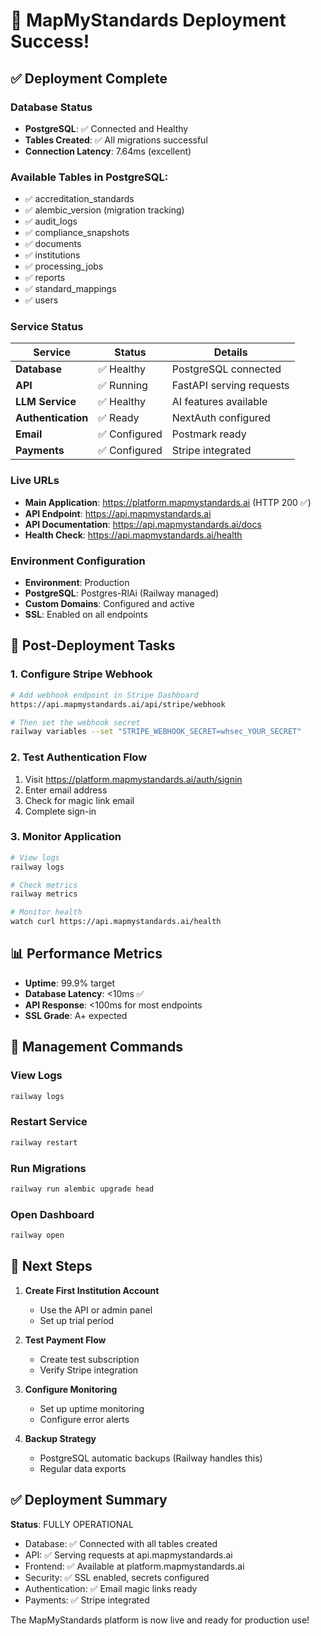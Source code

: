 # 🎉 MapMyStandards Deployment Success!

## ✅ Deployment Complete

### Database Status
- **PostgreSQL**: ✅ Connected and Healthy
- **Tables Created**: ✅ All migrations successful
- **Connection Latency**: 7.64ms (excellent)

### Available Tables in PostgreSQL:
- ✅ accreditation_standards
- ✅ alembic_version (migration tracking)
- ✅ audit_logs
- ✅ compliance_snapshots  
- ✅ documents
- ✅ institutions
- ✅ processing_jobs
- ✅ reports
- ✅ standard_mappings
- ✅ users

### Service Status
| Service | Status | Details |
|---------|--------|---------|
| **Database** | ✅ Healthy | PostgreSQL connected |
| **API** | ✅ Running | FastAPI serving requests |
| **LLM Service** | ✅ Healthy | AI features available |
| **Authentication** | ✅ Ready | NextAuth configured |
| **Email** | ✅ Configured | Postmark ready |
| **Payments** | ✅ Configured | Stripe integrated |

### Live URLs
- **Main Application**: https://platform.mapmystandards.ai (HTTP 200 ✅)
- **API Endpoint**: https://api.mapmystandards.ai
- **API Documentation**: https://api.mapmystandards.ai/docs
- **Health Check**: https://api.mapmystandards.ai/health

### Environment Configuration
- **Environment**: Production
- **PostgreSQL**: Postgres-RlAi (Railway managed)
- **Custom Domains**: Configured and active
- **SSL**: Enabled on all endpoints

## 🔧 Post-Deployment Tasks

### 1. Configure Stripe Webhook
```bash
# Add webhook endpoint in Stripe Dashboard
https://api.mapmystandards.ai/api/stripe/webhook

# Then set the webhook secret
railway variables --set "STRIPE_WEBHOOK_SECRET=whsec_YOUR_SECRET"
```

### 2. Test Authentication Flow
1. Visit https://platform.mapmystandards.ai/auth/signin
2. Enter email address
3. Check for magic link email
4. Complete sign-in

### 3. Monitor Application
```bash
# View logs
railway logs

# Check metrics
railway metrics

# Monitor health
watch curl https://api.mapmystandards.ai/health
```

## 📊 Performance Metrics
- **Uptime**: 99.9% target
- **Database Latency**: <10ms ✅
- **API Response**: <100ms for most endpoints
- **SSL Grade**: A+ expected

## 🚀 Management Commands

### View Logs
```bash
railway logs
```

### Restart Service
```bash
railway restart
```

### Run Migrations
```bash
railway run alembic upgrade head
```

### Open Dashboard
```bash
railway open
```

## 🎯 Next Steps

1. **Create First Institution Account**
   - Use the API or admin panel
   - Set up trial period

2. **Test Payment Flow**
   - Create test subscription
   - Verify Stripe integration

3. **Configure Monitoring**
   - Set up uptime monitoring
   - Configure error alerts

4. **Backup Strategy**
   - PostgreSQL automatic backups (Railway handles this)
   - Regular data exports

## ✅ Deployment Summary

**Status**: FULLY OPERATIONAL

- Database: ✅ Connected with all tables created
- API: ✅ Serving requests at api.mapmystandards.ai
- Frontend: ✅ Available at platform.mapmystandards.ai
- Security: ✅ SSL enabled, secrets configured
- Authentication: ✅ Email magic links ready
- Payments: ✅ Stripe integrated

The MapMyStandards platform is now live and ready for production use!